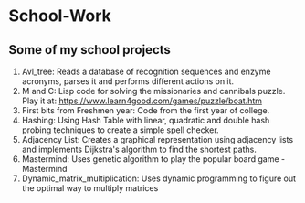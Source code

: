 # School-Work
## Some of my school projects

1. Avl_tree: Reads a database of recognition sequences and enzyme acronyms, parses it and performs different actions on it.
2. M and C: Lisp code for solving the missionaries and cannibals puzzle. Play it at: https://www.learn4good.com/games/puzzle/boat.htm
3. First bits from Freshmen year: Code from the first year of college.
4. Hashing: Using Hash Table with linear, quadratic and double hash probing techniques to create a simple spell checker.
5. Adjacency List: Creates a graphical representation using adjacency lists and implements Dijkstra's algorithm to find the shortest paths.
6. Mastermind: Uses genetic algorithm to play the popular board game - Mastermind
7. Dynamic_matrix_multiplication: Uses dynamic programming to figure out the optimal way to multiply matrices